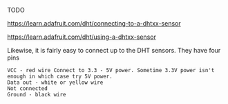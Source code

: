 TODO

https://learn.adafruit.com/dht/connecting-to-a-dhtxx-sensor

https://learn.adafruit.com/dht/using-a-dhtxx-sensor





Likewise, it is fairly easy to connect up to the DHT sensors. They have four pins

    VCC - red wire Connect to 3.3 - 5V power. Sometime 3.3V power isn't enough in which case try 5V power.
    Data out - white or yellow wire
    Not connected
    Ground - black wire




